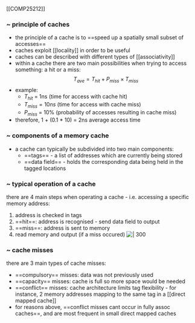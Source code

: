 [[COMP25212]]

### ~ principle of caches
- the principle of a cache is to ==speed up a spatially small subset of accesses==
- caches exploit [[locality]] in order to be useful
- caches can be described with different types of [[associativity]]
- within a cache there are two main possibilities when trying to access something: a hit or a miss:
$$T_{ave} = T_{hit} + P_{miss} \times T_{miss}$$
- example:
	- $T_{hit}$ = 1ns (time for access with cache hit)
	- $T_{miss} = 10ns$ (time for access with cache miss)
	- $P_{miss}$ = 10% (probability of accesses resulting in cache miss)
- therefore, 1 + (0.1 * 10) = 2ns average access time

### ~ components of a memory cache
- a cache can typically be subdivided into two main components:
	- ==tags== - a list of addresses which are currently being stored
	- ==data field== - holds the corresponding data being held in the tagged locations

### ~ typical operation of a cache
there are 4 main steps when operating a cache - i.e. accessing a specific memory address:
1. address is checked in tags
2. ==hit==: address is recognised - send data field to output
3. ==miss==: address is sent to memory
4. read memory and output (if a miss occured)
![ | 300](https://i.imgur.com/HR8bT0n.png)

### ~ cache misses
there are 3 main types of cache misses:
- ==compulsory== misses: data was not previously used
- ==capacity== misses: cache is full so more space would be needed
- ==conflict== misses: cache architecture limits tag flexibility - for instance, 2 memory addresses mapping to the same tag in a [[direct mapped cache]]
- for reasons above, ==conflict misses cant occur in fully assoc caches==, and are most frequent in small direct mapped caches